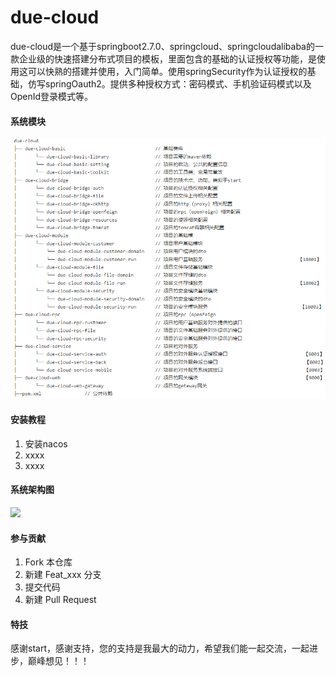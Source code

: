 # due-cloud

due-cloud是一个基于springboot2.7.0、springcloud、springcloudalibaba的一款企业级的快速搭建分布式项目的模板，里面包含的基础的认证授权等功能，是使用这可以快熟的搭建并使用，入门简单。使用springSecurity作为认证授权的基础，仿写springOauth2。提供多种授权方式：密码模式、手机验证码模式以及OpenId登录模式等。

#### 系统模块
![输入图片说明](due-cloud-web/%E6%A8%A1%E5%9D%97%E8%AF%A6%E6%83%85.png)


#### 安装教程

1.  安装nacos
2.  xxxx
3.  xxxx

#### 系统架构图

<img src="D:\桌面\系统架构图.svg"/>

#### 参与贡献

1.  Fork 本仓库
2.  新建 Feat_xxx 分支
3.  提交代码
4.  新建 Pull Request


#### 特技

感谢start，感谢支持，您的支持是我最大的动力，希望我们能一起交流，一起进步，巅峰想见！！！
